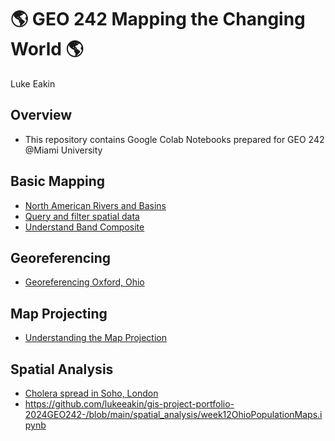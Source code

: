 # :earth_americas: GEO 242 Mapping the Changing World :earth_americas:

Luke Eakin

## Overview
- This repository contains Google Colab Notebooks prepared for GEO 242 @Miami University

## Basic Mapping

- [North American Rivers and Basins](https://github.com/lukeeakin/gis-project-portfolio-2024GEO242-/blob/main/basic-mapping/Copy_of_geo242_week_02_assignment_template.ipynb)
- [Query and filter spatial data](https://github.com/lukeeakin/gis-project-portfolio-2024GEO242-/blob/main/basic-mapping/counties_age_index.ipynb)
- [Understand Band Composite](https://github.com/lukeeakin/gis-project-portfolio-2024GEO242-/blob/main/basic-mapping/Understand_Band_Composite.ipynb)

## Georeferencing

- [Georeferencing Oxford, Ohio](https://github.com/lukeeakin/gis-project-portfolio-2024GEO242-/blob/main/georeferencing/basic_map_tiler_projections.ipynb)

## Map Projecting

- [Understanding the Map Projection](https://github.com/lukeeakin/gis-project-portfolio-2024GEO242-/blob/main/map-projection/understanding%20_map_projection.ipynb)

## Spatial Analysis

- [Cholera spread in Soho, London](https://github.com/lukeeakin/gis-project-portfolio-2024GEO242-/blob/main/spatial_analysis/week10_spatial_analysis.ipynb)
- https://github.com/lukeeakin/gis-project-portfolio-2024GEO242-/blob/main/spatial_analysis/week12OhioPopulationMaps.ipynb
